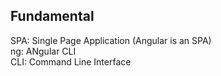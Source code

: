 ## Fundamental

SPA: Single Page Application (Angular is an SPA)  
ng: ANgular CLI  
CLI: Command Line Interface  


